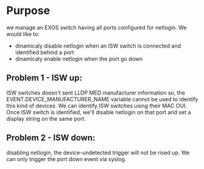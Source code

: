# Purpose
we manage an EXOS switch having all ports configured for netlogin. 
We would like to:
- dinamicaly disable netlogin when an ISW switch is connected and identified behind a port
- dinamicaly enable netlogin when the port go down


## Problem 1 - ISW up:
ISW switches doesn't sent LLDP MED manufacturer information so, the EVENT.DEVICE_MANUFACTURER_NAME variable cannot be used to identify this kind of devices.
We can identify ISW switches using their MAC OUI.
Once ISW switch is identified, we'll disable netlogin on that port and set a display string on the same port.

 

## Problem 2 - ISW down:
disabling netlogin, the device-undetected trigger will not be rised up.
We can only trigger the port down event via syslog.






